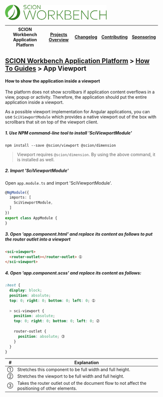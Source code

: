 <a href="/docs/site/application-platform/README.md"><img src="/resources/branding/scion-workbench-banner.svg" height="50" alt="SCION Workbench Application Platform"></a>

| SCION Workbench Application Platform | [Projects Overview][menu-projects-overview] | [Changelog][menu-changelog] | [Contributing][menu-contributing] | [Sponsoring][menu-sponsoring] |  
| --- | --- | --- | --- | --- |

## [SCION Workbench Application Platform][menu-home] > [How To Guides][menu-how-to] > App Viewport

#### How to show the application inside a viewport

The platform does not show scrollbars if application content overflows in a view, popup or activity. Therefore, the application should put the entire application inside a viewport.

As a possible viewport implementation for Angular applications, you can use  `SciViewportModule` which provides a native viewport out of the box with scrollbars that sit on top of the viewport client.

##### 1. Use NPM command-line tool to install 'SciViewportModule'

  ```
  npm install --save @scion/viewport @scion/dimension
  ```
  > Viewport requires `@scion/dimension`. By using the above command, it is installed as well.

##### 2. Import 'SciViewportModule'

  Open `app.module.ts` and import 'SciViewportModule'.
  ```typescript
  @NgModule({
    imports: [
      SciViewportModule,
    ]
  })
  export class AppModule {
  }
  ```

##### 3. Open 'app.component.html' and replace its content as follows to put the router outlet into a viewport

  ```html 
  <sci-viewport>
    <router-outlet></router-outlet> ➀
  </sci-viewport>
  ```

##### 4. Open 'app.component.scss' and replace its content as follows:

  ```scss 
  :host {
    display: block;
    position: absolute;
    top: 0; right: 0; bottom: 0; left: 0; ➀

    > sci-viewport {
      position: absolute;
      top: 0; right: 0; bottom: 0; left: 0; ➁

      router-outlet {
        position: absolute; ➂
      }
    }
  }
  ```
  |#|Explanation|
  |-|-|
  |➀|Stretches this component to be full width and full height.|
  |➁|Stretches the viewport to be full width and full height.|
  |➂|Takes the router outlet out of the document flow to not affect the positioning of other elements.|


[menu-how-to]: /docs/site/application-platform/howto/how-to.md

[menu-home]: /docs/site/application-platform/README.md
[menu-projects-overview]: /docs/site/projects-overview.md
[menu-changelog]: /docs/site/changelog/changelog.md
[menu-contributing]: /CONTRIBUTING.md
[menu-sponsoring]: /docs/site/sponsoring.md
